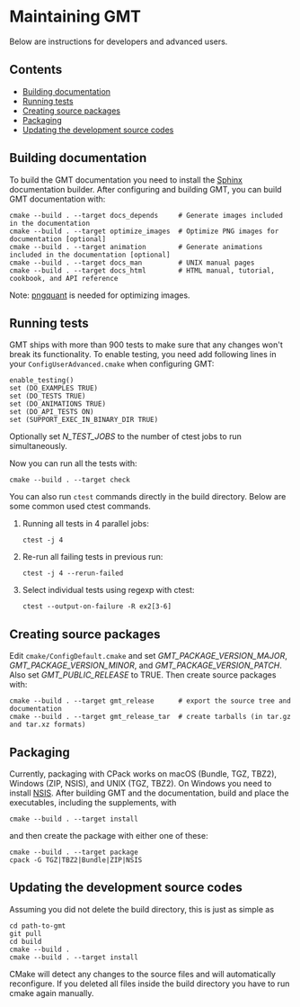# Maintaining GMT

Below are instructions for developers and advanced users.

## Contents

- [Building documentation](#building-documentation)
- [Running tests](#running-tests)
- [Creating source packages](#creating-source-packages)
- [Packaging](#packaging)
- [Updating the development source codes](#updating-the-development-source-codes)

## Building documentation

To build the GMT documentation you need to install the [Sphinx](http://www.sphinx-doc.org/)
documentation builder. After configuring and building GMT, you can build GMT documentation with:

```
cmake --build . --target docs_depends     # Generate images included in the documentation
cmake --build . --target optimize_images  # Optimize PNG images for documentation [optional]
cmake --build . --target animation        # Generate animations included in the documentation [optional]
cmake --build . --target docs_man         # UNIX manual pages
cmake --build . --target docs_html        # HTML manual, tutorial, cookbook, and API reference
```

Note: [pngquant](https://pngquant.org/) is needed for optimizing images.

## Running tests

GMT ships with more than 900 tests to make sure that any changes won't break
its functionality. To enable testing, you need add following lines
in your `ConfigUserAdvanced.cmake` when configuring GMT:

```
enable_testing()
set (DO_EXAMPLES TRUE)
set (DO_TESTS TRUE)
set (DO_ANIMATIONS TRUE)
set (DO_API_TESTS ON)
set (SUPPORT_EXEC_IN_BINARY_DIR TRUE)
```

Optionally set *N_TEST_JOBS* to the number of ctest jobs to run simultaneously.

Now you can run all the tests with:

    cmake --build . --target check

You can also run `ctest` commands directly in the build directory.
Below are some common used ctest commands.

1.  Running all tests in 4 parallel jobs:

        ctest -j 4

2.  Re-run all failing tests in previous run:

        ctest -j 4 --rerun-failed

3.  Select individual tests using regexp with ctest:

        ctest --output-on-failure -R ex2[3-6]

## Creating source packages

Edit `cmake/ConfigDefault.cmake` and set
*GMT_PACKAGE_VERSION_MAJOR*, *GMT_PACKAGE_VERSION_MINOR*, and
*GMT_PACKAGE_VERSION_PATCH*. Also set *GMT_PUBLIC_RELEASE* to TRUE.
Then create source packages with:

```
cmake --build . --target gmt_release      # export the source tree and documentation
cmake --build . --target gmt_release_tar  # create tarballs (in tar.gz and tar.xz formats)
```

## Packaging

Currently, packaging with CPack works on macOS (Bundle, TGZ, TBZ2),
Windows (ZIP, NSIS), and UNIX (TGZ, TBZ2). On Windows you need to install
[NSIS](http://nsis.sourceforge.net/). After building GMT and the documentation,
build and place the executables, including the supplements, with

```
cmake --build . --target install
```

and then create the package with either one of these:

```
cmake --build . --target package
cpack -G TGZ|TBZ2|Bundle|ZIP|NSIS
```

## Updating the development source codes

Assuming you did not delete the build directory, this is just as simple as

```
cd path-to-gmt
git pull
cd build
cmake --build .
cmake --build . --target install
```

CMake will detect any changes to the source files and will automatically
reconfigure. If you deleted all files inside the build directory you have to
run cmake again manually.
